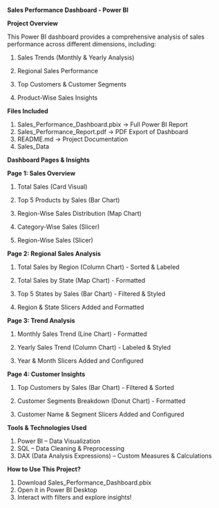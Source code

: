 
**Sales Performance Dashboard - Power BI**

**Project Overview**

This Power BI dashboard provides a comprehensive analysis of sales performance across different dimensions, including:

1) Sales Trends (Monthly & Yearly Analysis)

2) Regional Sales Performance

3) Top Customers & Customer Segments

4) Product-Wise Sales Insights

**Files Included**

1) Sales_Performance_Dashboard.pbix → Full Power BI Report
2) Sales_Performance_Report.pdf → PDF Export of Dashboard
3) README.md → Project Documentation
4) Sales_Data
 
 **Dashboard Pages & Insights**

**Page 1: Sales Overview**

1) Total Sales (Card Visual)

2) Top 5 Products by Sales (Bar Chart)

3) Region-Wise Sales Distribution (Map Chart)

4) Category-Wise Sales (Slicer)

5) Region-Wise Sales (Slicer)

**Page 2: Regional Sales Analysis**

1) Total Sales by Region (Column Chart) - Sorted & Labeled

2) Total Sales by State (Map Chart) - Formatted

3) Top 5 States by Sales (Bar Chart) - Filtered & Styled

4) Region & State Slicers Added and Formatted

**Page 3: Trend Analysis**

1) Monthly Sales Trend (Line Chart) - Formatted

2) Yearly Sales Trend (Column Chart) - Labeled & Styled

3) Year & Month Slicers Added and Configured

**Page 4: Customer Insights**

1) Top Customers by Sales (Bar Chart) - Filtered & Sorted

2) Customer Segments Breakdown (Donut Chart) - Formatted

3) Customer Name & Segment Slicers Added and Configured

**Tools & Technologies Used**

1) Power BI – Data Visualization
2) SQL – Data Cleaning & Preprocessing
3) DAX (Data Analysis Expressions) – Custom Measures & Calculations

**How to Use This Project?**

1) Download Sales_Performance_Dashboard.pbix
2) Open it in Power BI Desktop
3) Interact with filters and explore insights!

